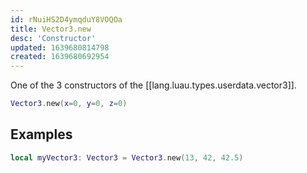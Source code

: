 ```yaml
---
id: rNuiHS2D4ymqduY8VOQOa
title: Vector3.new
desc: 'Constructor'
updated: 1639680814798
created: 1639680692954
---
```

One of the 3 constructors of the [[lang.luau.types.userdata.vector3]].
```Lua
Vector3.new(x=0, y=0, z=0)
```
## Examples
```Lua
local myVector3: Vector3 = Vector3.new(13, 42, 42.5)
```